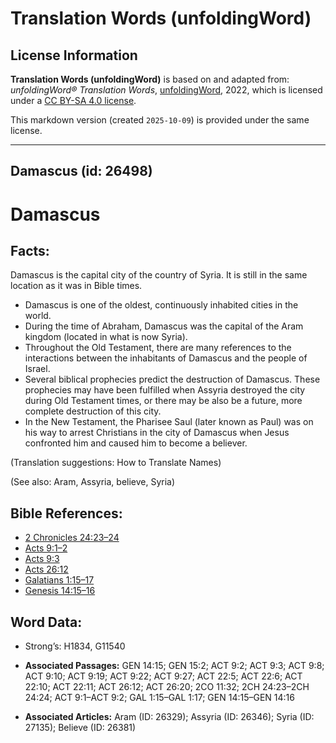 # Translation Words (unfoldingWord)

## License Information

**Translation Words (unfoldingWord)** is based on and adapted from: _unfoldingWord® Translation Words_, [unfoldingWord](https://unfoldingword.org/utw), 2022, which is licensed under a [CC BY-SA 4.0 license](https://creativecommons.org/licenses/by-sa/4.0/legalcode.en).

This markdown version (created `2025-10-09`) is provided under the same license.



--------------------------------

## Damascus (id: 26498)

Damascus
========

Facts:
------

Damascus is the capital city of the country of Syria. It is still in the same location as it was in Bible times.

* Damascus is one of the oldest, continuously inhabited cities in the world.
* During the time of Abraham, Damascus was the capital of the Aram kingdom (located in what is now Syria).
* Throughout the Old Testament, there are many references to the interactions between the inhabitants of Damascus and the people of Israel.
* Several biblical prophecies predict the destruction of Damascus. These prophecies may have been fulfilled when Assyria destroyed the city during Old Testament times, or there may be also be a future, more complete destruction of this city.
* In the New Testament, the Pharisee Saul (later known as Paul) was on his way to arrest Christians in the city of Damascus when Jesus confronted him and caused him to become a believer.

(Translation suggestions: How to Translate Names)

(See also: Aram, Assyria, believe, Syria)

Bible References:
-----------------

* [2 Chronicles 24:23–24](https://ref.ly/2Chr24:23-2Chr24:24)
* [Acts 9:1–2](https://ref.ly/Acts9:1-Acts9:2)
* [Acts 9:3](https://ref.ly/Acts9:3)
* [Acts 26:12](https://ref.ly/Acts26:12)
* [Galatians 1:15–17](https://ref.ly/Gal1:15-Gal1:17)
* [Genesis 14:15–16](https://ref.ly/Gen14:15-Gen14:16)

Word Data:
----------

* Strong’s: H1834, G11540

* **Associated Passages:** GEN 14:15; GEN 15:2; ACT 9:2; ACT 9:3; ACT 9:8; ACT 9:10; ACT 9:19; ACT 9:22; ACT 9:27; ACT 22:5; ACT 22:6; ACT 22:10; ACT 22:11; ACT 26:12; ACT 26:20; 2CO 11:32; 2CH 24:23–2CH 24:24; ACT 9:1–ACT 9:2; GAL 1:15–GAL 1:17; GEN 14:15–GEN 14:16
* **Associated Articles:** Aram (ID: 26329); Assyria (ID: 26346); Syria (ID: 27135); Believe (ID: 26381)

